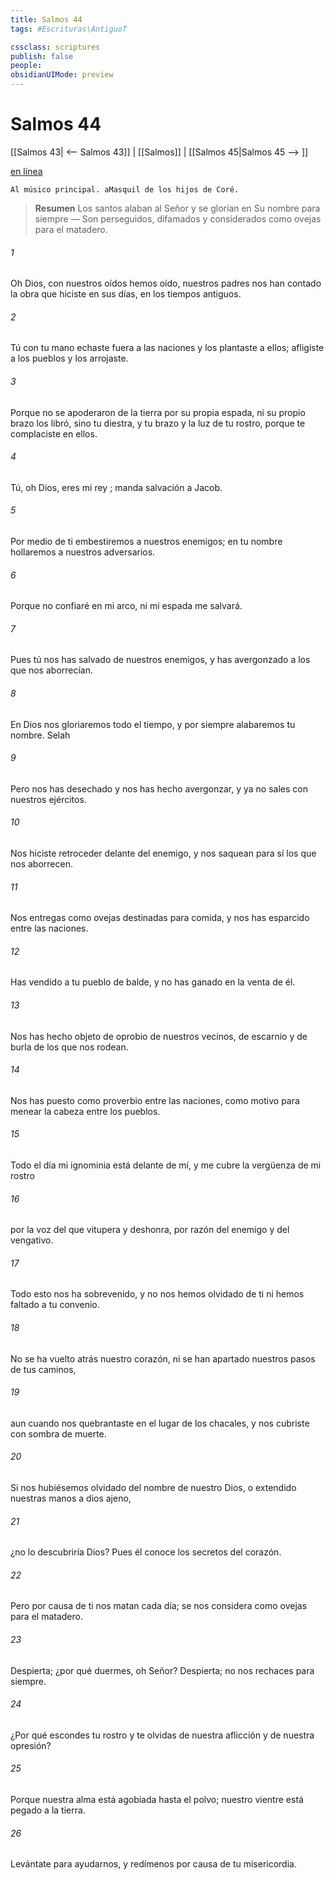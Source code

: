 ```yaml
---
title: Salmos 44
tags: #Escrituras\AntiguoT

cssclass: scriptures
publish: false
people:
obsidianUIMode: preview
---
```


# Salmos 44
[[Salmos 43| <-- Salmos 43]] | [[Salmos]] | [[Salmos 45|Salmos 45 --> ]]

[en línea](https://churchofjesuschrist.org/study/scriptures/ot/ps/44?lang=spa)

```
Al músico principal. aMasquil de los hijos de Coré.
```

> __Resumen__
Los santos alaban al Señor y se glorían en Su nombre para siempre — Son perseguidos, difamados y considerados como ovejas para el matadero.

###### 1 
Oh Dios, con nuestros oídos hemos oído, nuestros padres nos han contado
la obra que hiciste en sus días, en los tiempos antiguos.

###### 2 
Tú con tu mano echaste fuera a las naciones y los plantaste a ellos;
afligiste a los pueblos y los arrojaste.

###### 3 
Porque no se apoderaron de la tierra por su propia espada,
ni su propio brazo los libró,
sino tu diestra, y tu brazo y la luz de tu rostro,
porque te complaciste en ellos.

###### 4 
Tú, oh Dios, eres mi 
rey
;
manda 
salvación
 a Jacob.

###### 5 
Por medio de ti embestiremos a nuestros enemigos;
en tu nombre hollaremos a nuestros adversarios.

###### 6 
Porque no confiaré en mi arco,
ni mi espada me salvará.

###### 7 
Pues tú nos has salvado de nuestros enemigos,
y has avergonzado a los que nos aborrecían.

###### 8 
En Dios nos 
gloriaremos
 todo el tiempo,
y por siempre alabaremos tu nombre. 
Selah

###### 9 
Pero 
nos
 has desechado y nos has hecho avergonzar,
y ya no sales con nuestros ejércitos.

###### 10 
Nos hiciste retroceder delante del enemigo,
y 
nos
 saquean para sí los que nos aborrecen.

###### 11 
Nos entregas como ovejas 
destinadas
 para comida,
y nos has 
esparcido
 entre las naciones.

###### 12 
Has vendido a tu pueblo de balde,
y no has ganado en la venta de él.

###### 13 
Nos has hecho objeto de oprobio de nuestros vecinos,
de escarnio y de burla de los que nos rodean.

###### 14 
Nos has puesto como proverbio entre las naciones,
como motivo para menear la cabeza entre los pueblos.

###### 15 
Todo el día mi ignominia está delante de mí,
y me cubre la vergüenza de mi rostro

###### 16 
por la voz del que vitupera y deshonra,
por razón del enemigo y del vengativo.

###### 17 
Todo esto nos ha sobrevenido, y no nos hemos olvidado de ti
ni hemos faltado a tu convenio.

###### 18 
No se ha vuelto atrás nuestro corazón,
ni se han apartado nuestros pasos de tus caminos,

###### 19 
aun cuando nos quebrantaste en el lugar de los chacales,
y nos cubriste con sombra de muerte.

###### 20 
Si nos hubiésemos olvidado del nombre de nuestro Dios,
o extendido nuestras manos a dios ajeno,

###### 21 
¿no lo descubriría Dios?
Pues él 
conoce
 los secretos del corazón.

###### 22 
Pero por causa de ti 
nos
 matan cada día;
se nos considera como ovejas para el matadero.

###### 23 
Despierta; ¿por qué duermes, oh Señor?
Despierta; no nos rechaces para siempre.

###### 24 
¿Por qué escondes tu rostro
y te olvidas de nuestra aflicción y de nuestra opresión?

###### 25 
Porque nuestra 
alma
 está agobiada hasta el polvo;
nuestro vientre está pegado a la tierra.

###### 26 
Levántate para ayudarnos,
y redímenos por causa de tu misericordia.

